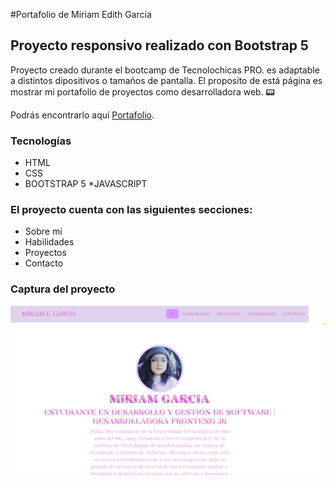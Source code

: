 #Portafolio de Miriam Edith García 
## Proyecto responsivo realizado con Bootstrap 5

Proyecto creado durante el bootcamp de Tecnolochicas PRO. es adaptable a distintos dipositivos o tamaños de pantalla.
El proposito de está página es mostrar mi portafolio de proyectos como desarrolladora web. 📟

Podrás encontrarlo aquí [Portafolio](Miriam-Edith.github.io).

### Tecnologías 

* HTML
* CSS
* BOOTSTRAP 5
*JAVASCRIPT

### El proyecto cuenta con las siguientes secciones:

* Sobre mí
* Habilidades
* Proyectos
* Contacto

### Captura del proyecto
![Captura del proyecto](/imagenes/proyecto.png)